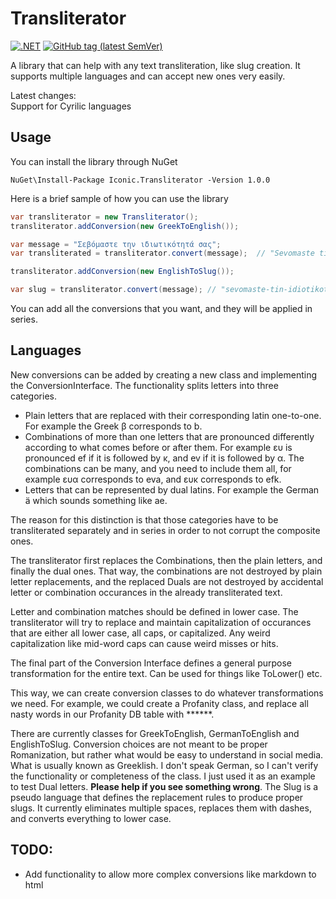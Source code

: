 # Transliterator

[![.NET](https://github.com/kastaniotis/Iconic.Transliterator/actions/workflows/dotnet.yml/badge.svg)](https://github.com/kastaniotis/Iconic.Transliterator/actions/workflows/dotnet.yml) 
[![GitHub tag (latest SemVer)](https://img.shields.io/github/v/tag/kastaniotis/Iconic.Transliterator?color=%2331c854&label=Version%20&sort=semver)](https://github.com/kastaniotis/Iconic.Transliterator/releases)

A library that can help with any text transliteration, like slug creation.
It supports multiple languages and can accept new ones very easily.

Latest changes:  
Support for Cyrilic languages

## Usage

You can install the library through NuGet

```
NuGet\Install-Package Iconic.Transliterator -Version 1.0.0
```

Here is a brief sample of how you can use the library

``` c#
var transliterator = new Transliterator();
transliterator.addConversion(new GreekToEnglish());

var message = "Σεβόμαστε την ιδιωτικότητά σας";
var transliterated = transliterator.convert(message);  // "Sevomaste tin idiotikotita sas"

transliterator.addConversion(new EnglishToSlug());

var slug = transliterator.convert(message); // "sevomaste-tin-idiotikotita-sas"
```

You can add all the conversions that you want, and they will be applied in series.

## Languages

New conversions can be added by creating a new class and implementing the ConversionInterface.
The functionality splits letters into three categories.

- Plain letters that are replaced with their corresponding latin one-to-one. For example the Greek β corresponds to b.
- Combinations of more than one letters that are pronounced differently according to what comes before or after them. 
  For example ευ is pronounced ef if it is followed by κ, and ev if it is followed by α. The combinations can be many, and you
  need to include them all, for example ευα corresponds to eva, and ευκ corresponds to efk.
- Letters that can be represented by dual latins. For example the German ä which sounds something like ae.

The reason for this distinction is that those categories have to be transliterated separately and in series 
in order to not corrupt the composite ones.

The transliterator first replaces the Combinations, then the plain letters, and finally the dual ones. That way, the combinations
are not destroyed by plain letter replacements, and the replaced Duals are not destroyed by accidental letter or combination occurances
in the already transliterated text.

Letter and combination matches should be defined in lower case. The transliterator will try to replace and maintain capitalization
of occurances that are either all lower case, all caps, or capitalized. Any weird capitalization like mid-word caps can cause weird
misses or hits.

The final part of the Conversion Interface defines a general purpose transformation for the entire text. Can be used for things like ToLower() etc.

This way, we can create conversion classes to do whatever transformations we need.
For example, we could create a Profanity class, and replace all nasty words in our Profanity DB table with ******.

There are currently classes for GreekToEnglish, GermanToEnglish and EnglishToSlug.
Conversion choices are not meant to be proper Romanization, but rather what would be easy to understand in social
media. What is usually known as Greeklish.
I don't speak German, so I can't verify the functionality or completeness of the class. I just used it as an example to test Dual letters.
**Please help if you see something wrong**.
The Slug is a pseudo language that defines the replacement rules to produce proper slugs. It currently eliminates multiple spaces, replaces them with dashes, and converts everything to lower case.

## TODO:

- Add functionality to allow more complex conversions like markdown to html
